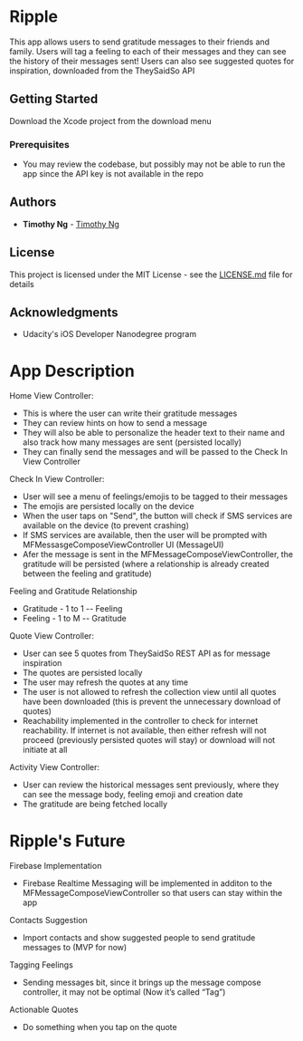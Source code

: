# Ripple

This app allows users to send gratitude messages to their friends and family. Users will tag a feeling to each of 
their messages and they can see the history of their messages sent! Users can also see suggested quotes for inspiration, 
downloaded from the TheySaidSo API

## Getting Started

Download the Xcode project from the download menu

### Prerequisites

- You may review the codebase, but possibly may not be able to run the app since the API key is not available in the repo




## Authors

* **Timothy Ng** - [Timothy Ng](https://github.com/ncytimothy)

## License

This project is licensed under the MIT License - see the [LICENSE.md](LICENSE.md) file for details

## Acknowledgments

* Udacity's iOS Developer Nanodegree program


# App Description
Home View Controller: 
- This is where the user can write their gratitude messages
- They can review hints on how to send a message
- They will also be able to personalize the header text to their name and also track how many messages are sent (persisted locally)
- They can finally send the messages and will be passed to the Check In View Controller

Check In View Controller:
- User will see a menu of feelings/emojis to be tagged to their messages
- The emojis are persisted locally on the device 
- When the user taps on "Send", the button will check if SMS services are available on the device (to prevent crashing)
- If SMS services are available, then the user will be prompted with MFMessasgeComposeViewController UI (MessageUI)
- Afer the message is sent in the MFMessageComposeViewController, the gratitude will be persisted (where a relationship is already created between the feeling and gratitude)

Feeling and Gratitude Relationship
- Gratitude - 1 to 1 -- Feeling
- Feeling - 1 to M -- Gratitude

Quote View Controller:
- User can see 5 quotes from TheySaidSo REST API as for message inspiration
- The quotes are persisted locally
- The user may refresh the quotes at any time
- The user is not allowed to refresh the collection view until all quotes have been downloaded (this is prevent the unnecessary download of quotes)
- Reachability implemented in the controller to check for internet reachability. If internet is not available, then either refresh will not proceed (previously persisted quotes will stay) or download will not initiate at all

Activity View Controller:
- User can review the historical messages sent previously, where they can see the message body, feeling emoji and creation date
- The gratitude are being fetched locally

# Ripple's Future
Firebase Implementation
- Firebase Realtime Messaging will be implemented in additon to the MFMessageComposeViewController so that users can stay within the app

Contacts Suggestion
- Import contacts and show suggested people to send gratitude messages to (MVP for now)

Tagging Feelings
- Sending messages bit, since it brings up the message compose controller, it may not be optimal (Now it’s called “Tag”)

Actionable Quotes
- Do something when you tap on the quote
